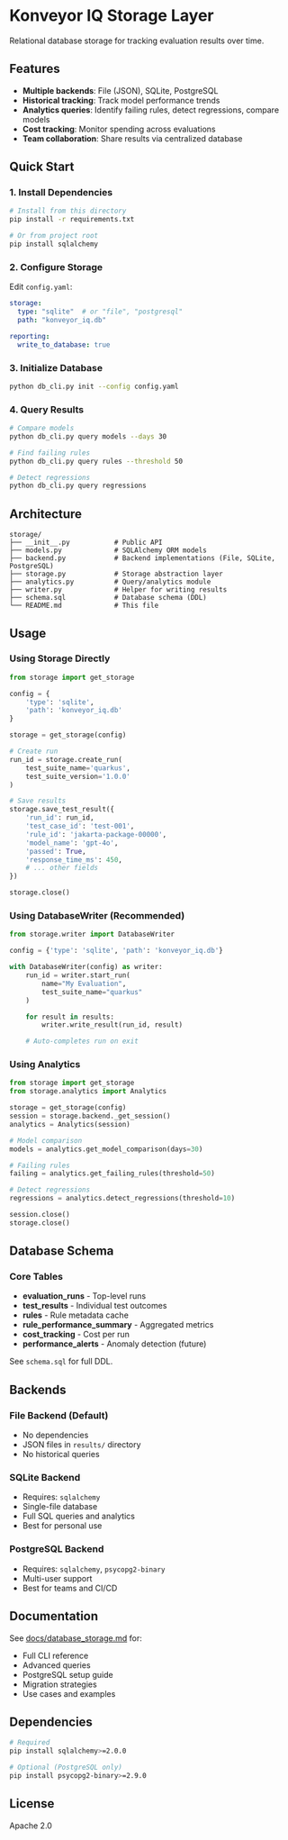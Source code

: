 # Konveyor IQ Storage Layer

Relational database storage for tracking evaluation results over time.

## Features

- **Multiple backends**: File (JSON), SQLite, PostgreSQL
- **Historical tracking**: Track model performance trends
- **Analytics queries**: Identify failing rules, detect regressions, compare models
- **Cost tracking**: Monitor spending across evaluations
- **Team collaboration**: Share results via centralized database

## Quick Start

### 1. Install Dependencies

```bash
# Install from this directory
pip install -r requirements.txt

# Or from project root
pip install sqlalchemy
```

### 2. Configure Storage

Edit `config.yaml`:

```yaml
storage:
  type: "sqlite"  # or "file", "postgresql"
  path: "konveyor_iq.db"

reporting:
  write_to_database: true
```

### 3. Initialize Database

```bash
python db_cli.py init --config config.yaml
```

### 4. Query Results

```bash
# Compare models
python db_cli.py query models --days 30

# Find failing rules
python db_cli.py query rules --threshold 50

# Detect regressions
python db_cli.py query regressions
```

## Architecture

```
storage/
├── __init__.py           # Public API
├── models.py             # SQLAlchemy ORM models
├── backend.py            # Backend implementations (File, SQLite, PostgreSQL)
├── storage.py            # Storage abstraction layer
├── analytics.py          # Query/analytics module
├── writer.py             # Helper for writing results
├── schema.sql            # Database schema (DDL)
└── README.md             # This file
```

## Usage

### Using Storage Directly

```python
from storage import get_storage

config = {
    'type': 'sqlite',
    'path': 'konveyor_iq.db'
}

storage = get_storage(config)

# Create run
run_id = storage.create_run(
    test_suite_name='quarkus',
    test_suite_version='1.0.0'
)

# Save results
storage.save_test_result({
    'run_id': run_id,
    'test_case_id': 'test-001',
    'rule_id': 'jakarta-package-00000',
    'model_name': 'gpt-4o',
    'passed': True,
    'response_time_ms': 450,
    # ... other fields
})

storage.close()
```

### Using DatabaseWriter (Recommended)

```python
from storage.writer import DatabaseWriter

config = {'type': 'sqlite', 'path': 'konveyor_iq.db'}

with DatabaseWriter(config) as writer:
    run_id = writer.start_run(
        name="My Evaluation",
        test_suite_name="quarkus"
    )

    for result in results:
        writer.write_result(run_id, result)

    # Auto-completes run on exit
```

### Using Analytics

```python
from storage import get_storage
from storage.analytics import Analytics

storage = get_storage(config)
session = storage.backend._get_session()
analytics = Analytics(session)

# Model comparison
models = analytics.get_model_comparison(days=30)

# Failing rules
failing = analytics.get_failing_rules(threshold=50)

# Detect regressions
regressions = analytics.detect_regressions(threshold=10)

session.close()
storage.close()
```

## Database Schema

### Core Tables

- **evaluation_runs** - Top-level runs
- **test_results** - Individual test outcomes
- **rules** - Rule metadata cache
- **rule_performance_summary** - Aggregated metrics
- **cost_tracking** - Cost per run
- **performance_alerts** - Anomaly detection (future)

See `schema.sql` for full DDL.

## Backends

### File Backend (Default)
- No dependencies
- JSON files in `results/` directory
- No historical queries

### SQLite Backend
- Requires: `sqlalchemy`
- Single-file database
- Full SQL queries and analytics
- Best for personal use

### PostgreSQL Backend
- Requires: `sqlalchemy`, `psycopg2-binary`
- Multi-user support
- Best for teams and CI/CD

## Documentation

See [docs/database_storage.md](../docs/database_storage.md) for:
- Full CLI reference
- Advanced queries
- PostgreSQL setup guide
- Migration strategies
- Use cases and examples

## Dependencies

```bash
# Required
pip install sqlalchemy>=2.0.0

# Optional (PostgreSQL only)
pip install psycopg2-binary>=2.9.0
```

## License

Apache 2.0

